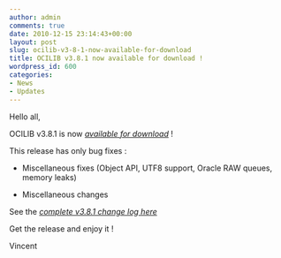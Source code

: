 ```yaml
---
author: admin
comments: true
date: 2010-12-15 23:14:43+00:00
layout: post
slug: ocilib-v3-8-1-now-available-for-download
title: OCILIB v3.8.1 now available for download !
wordpress_id: 600
categories:
- News
- Updates
---
```


Hello all,

  

OCILIB v3.8.1 is now [_available for download_](http://orclib.sourceforge.net/download/) ! 

This release has only bug fixes :




    
  * Miscellaneous fixes (Object API, UTF8 support, Oracle RAW queues, memory leaks)

    
  * Miscellaneous changes

 

See the [_complete v3.8.1 change log here_](http://orclib.sourceforge.net/public/changelogs/ocilib-changelog-v3.8.1.txt)

Get the release and enjoy it !

Vincent

